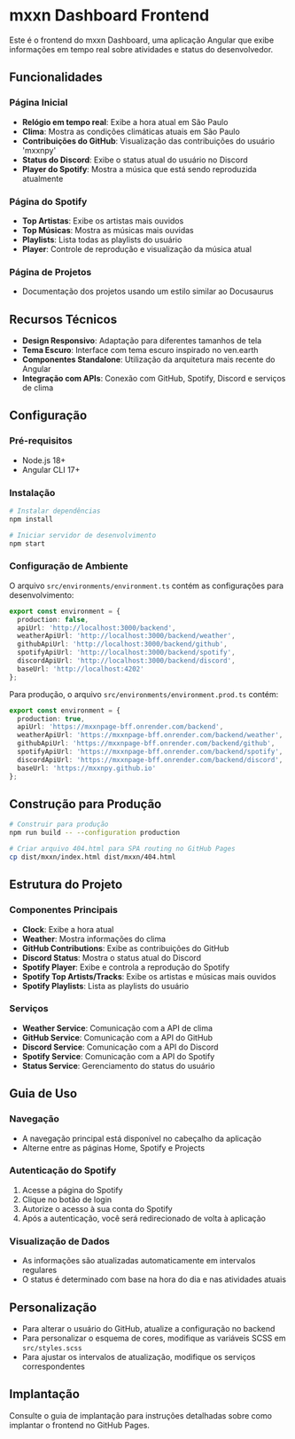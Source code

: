 # mxxn Dashboard Frontend

Este é o frontend do mxxn Dashboard, uma aplicação Angular que exibe informações em tempo real sobre atividades e status do desenvolvedor.

## Funcionalidades

### Página Inicial
- **Relógio em tempo real**: Exibe a hora atual em São Paulo
- **Clima**: Mostra as condições climáticas atuais em São Paulo
- **Contribuições do GitHub**: Visualização das contribuições do usuário 'mxxnpy'
- **Status do Discord**: Exibe o status atual do usuário no Discord
- **Player do Spotify**: Mostra a música que está sendo reproduzida atualmente

### Página do Spotify
- **Top Artistas**: Exibe os artistas mais ouvidos
- **Top Músicas**: Mostra as músicas mais ouvidas
- **Playlists**: Lista todas as playlists do usuário
- **Player**: Controle de reprodução e visualização da música atual

### Página de Projetos
- Documentação dos projetos usando um estilo similar ao Docusaurus

## Recursos Técnicos
- **Design Responsivo**: Adaptação para diferentes tamanhos de tela
- **Tema Escuro**: Interface com tema escuro inspirado no ven.earth
- **Componentes Standalone**: Utilização da arquitetura mais recente do Angular
- **Integração com APIs**: Conexão com GitHub, Spotify, Discord e serviços de clima

## Configuração

### Pré-requisitos
- Node.js 18+
- Angular CLI 17+

### Instalação
```bash
# Instalar dependências
npm install

# Iniciar servidor de desenvolvimento
npm start
```

### Configuração de Ambiente
O arquivo `src/environments/environment.ts` contém as configurações para desenvolvimento:
```typescript
export const environment = {
  production: false,
  apiUrl: 'http://localhost:3000/backend',
  weatherApiUrl: 'http://localhost:3000/backend/weather',
  githubApiUrl: 'http://localhost:3000/backend/github',
  spotifyApiUrl: 'http://localhost:3000/backend/spotify',
  discordApiUrl: 'http://localhost:3000/backend/discord',
  baseUrl: 'http://localhost:4202'
};
```

Para produção, o arquivo `src/environments/environment.prod.ts` contém:
```typescript
export const environment = {
  production: true,
  apiUrl: 'https://mxxnpage-bff.onrender.com/backend',
  weatherApiUrl: 'https://mxxnpage-bff.onrender.com/backend/weather',
  githubApiUrl: 'https://mxxnpage-bff.onrender.com/backend/github',
  spotifyApiUrl: 'https://mxxnpage-bff.onrender.com/backend/spotify',
  discordApiUrl: 'https://mxxnpage-bff.onrender.com/backend/discord',
  baseUrl: 'https://mxxnpy.github.io'
};
```

## Construção para Produção
```bash
# Construir para produção
npm run build -- --configuration production

# Criar arquivo 404.html para SPA routing no GitHub Pages
cp dist/mxxn/index.html dist/mxxn/404.html
```

## Estrutura do Projeto

### Componentes Principais
- **Clock**: Exibe a hora atual
- **Weather**: Mostra informações do clima
- **GitHub Contributions**: Exibe as contribuições do GitHub
- **Discord Status**: Mostra o status atual do Discord
- **Spotify Player**: Exibe e controla a reprodução do Spotify
- **Spotify Top Artists/Tracks**: Exibe os artistas e músicas mais ouvidos
- **Spotify Playlists**: Lista as playlists do usuário

### Serviços
- **Weather Service**: Comunicação com a API de clima
- **GitHub Service**: Comunicação com a API do GitHub
- **Discord Service**: Comunicação com a API do Discord
- **Spotify Service**: Comunicação com a API do Spotify
- **Status Service**: Gerenciamento do status do usuário

## Guia de Uso

### Navegação
- A navegação principal está disponível no cabeçalho da aplicação
- Alterne entre as páginas Home, Spotify e Projects

### Autenticação do Spotify
1. Acesse a página do Spotify
2. Clique no botão de login
3. Autorize o acesso à sua conta do Spotify
4. Após a autenticação, você será redirecionado de volta à aplicação

### Visualização de Dados
- As informações são atualizadas automaticamente em intervalos regulares
- O status é determinado com base na hora do dia e nas atividades atuais

## Personalização
- Para alterar o usuário do GitHub, atualize a configuração no backend
- Para personalizar o esquema de cores, modifique as variáveis SCSS em `src/styles.scss`
- Para ajustar os intervalos de atualização, modifique os serviços correspondentes

## Implantação
Consulte o guia de implantação para instruções detalhadas sobre como implantar o frontend no GitHub Pages.

